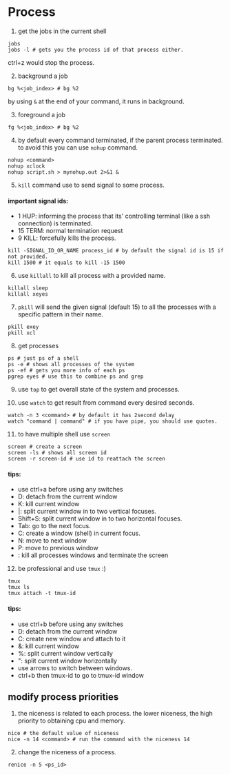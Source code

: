 # Process

1. get the jobs in the current shell
```commandline
jobs
jobs -l # gets you the process id of that process either.
```
ctrl+z would stop the process.

2. background a job
```commandline
bg %<job_index> # bg %2
```
by using ```&``` at the end of your command, it runs in background.

3. foreground a job
```commandline
fg %<job_index> # bg %2
```

4. by default every command terminated, if the parent process terminated.
to avoid this you can use ```nohup``` command.
```commandline
nohup <command>
nohup xclock
nohup script.sh > mynohup.out 2>&1 & 
```

5. ```kill``` command use to send signal to some process. 
#### important signal ids:

- 1 HUP: informing the process that its' controlling terminal (like a ssh connection) is terminated.
- 15 TERM: normal termination request
- 9 KILL: forcefully kills the process.
```commandline
kill -SIGNAL_ID_OR_NAME process_id # by default the signal id is 15 if not provided.
kill 1500 # it equals to kill -15 1500
```

6. use ```killall``` to kill all process with a provided name.
```commandline
killall sleep
killall xeyes
```

7. ```pkill``` will send the given signal (default 15) to all the processes with a specific pattern in their name.
```commandline
pkill exey
pkill xcl
```

8. get processes
```commandline
ps # just ps of a shell
ps -e # shows all processes of the system
ps -ef # gets you more info of each ps
pgrep eyes # use this to combine ps and grep
```

9. use ```top``` to get overall state of the system and processes.

10. use ```watch``` to get result from command every desired seconds.
```commandline
watch -n 3 <command> # by default it has 2second delay
watch "command | command" # if you have pipe, you should use quotes.
```

11. to have multiple shell use ```screen```

```commandline
screen # create a screen
screen -ls # shows all screen id
screen -r screen-id # use id to reattach the screen
```
#### tips:
- use ctrl+a before using any switches
- D: detach from the current window
- K: kill current window
- |: split current window in to two vertical focuses.
- Shift+S: split current window in to two horizontal focuses.
- Tab: go to the next focus.
- C: create a window (shell) in current focus.
- N: move to next window
- P: move to previous window
- \: kill all processes windows and terminate the screen

12. be professional and use ```tmux``` :)

```commandline
tmux
tmux ls
tmux attach -t tmux-id
```
#### tips:
- use ctrl+b before using any switches
- D: detach from the current window
- C: create new window and attach to it
- &: kill current window
- %: split current window vertically
- ": split current window horizontally
- use arrows to switch between windows.
- ctrl+b then tmux-id to go to tmux-id window

## modify process priorities

1. the niceness is related to each process. the lower niceness, the high priority to obtaining cpu and memory.
```commandline
nice # the default value of niceness
nice -n 14 <command> # run the command with the niceness 14
```

2. change the niceness of a process.
```commandline
renice -n 5 <ps_id>
```
